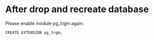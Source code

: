 # After drop and recreate database 

Please enable module pg_trgm again:
```
CREATE EXTENSION pg_trgm;
```
